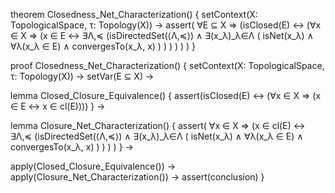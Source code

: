 theorem Closedness_Net_Characterization() {
  setContext(X: TopologicalSpace, τ: Topology(X)) →
  assert(
    ∀E ⊆ X ⇒
    (isClosed(E) ↔
      (∀x ∈ X ⇒
        (x ∈ E ↔
          ∃Λ,≼ (isDirectedSet(⟨Λ,≼⟩) ∧
            ∃(x_λ)_λ∈Λ (
              isNet(x_λ) ∧
              ∀λ(x_λ ∈ E) ∧
              convergesTo(x_λ, x)
            )
          )
        )
      )
    )
  )
}

proof Closedness_Net_Characterization() {
  setContext(X: TopologicalSpace, τ: Topology(X)) →
  setVar(E ⊆ X) →
  
  lemma Closed_Closure_Equivalence() {
    assert(isClosed(E) ↔ (∀x ∈ X ⇒ (x ∈ E ↔ x ∈ cl(E))))
  } →
  
  lemma Closure_Net_Characterization() {
    assert(
      ∀x ∈ X ⇒
      (x ∈ cl(E) ↔
        ∃Λ,≼ (isDirectedSet(⟨Λ,≼⟩) ∧
          ∃(x_λ)_λ∈Λ (
            isNet(x_λ) ∧
            ∀λ(x_λ ∈ E) ∧
            convergesTo(x_λ, x)
          )
        )
      )
    )
  } →
  
  apply(Closed_Closure_Equivalence()) →
  apply(Closure_Net_Characterization()) →
  assert(conclusion)
}